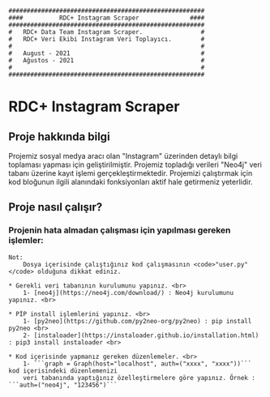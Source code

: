 	######################################################
	####          RDC+ Instagram Scraper              ####
	######################################################
	#   RDC+ Data Team Instagram Scraper.                #
	#   RDC+ Veri Ekibi Instagram Veri Toplayıcı.        #
	#                                                    #
	#   August - 2021                                    #
	#   Ağustos - 2021                                   #
	#                                                    #
	######################################################

# RDC+ Instagram Scraper

## Proje hakkında bilgi

Projemiz sosyal medya aracı olan "Instagram" üzerinden detaylı bilgi toplaması yapması için
geliştirilmiştir. Projemiz topladığı verileri "Neo4j" veri tabanı üzerine kayıt işlemi gerçekleştirmektedir.
Projemizi çalıştırmak için kod bloğunun ilgili alanındaki fonksiyonları aktif hale getirmeniz yeterlidir.

## Proje nasıl çalışır?

### Projenin hata almadan çalışması için yapılması gereken işlemler:


	Not:
		Dosya içerisinde çalıştığınız kod çalışmasının <code>"user.py"</code> olduğuna dikkat ediniz.

	* Gerekli veri tabanının kurulumunu yapınız. <br>
		1- [neo4j](https://neo4j.com/download/) : Neo4j kurulumunu yapınız. <br>

	* PİP install işlemlerini yapınız. <br>
		1- [py2neo](https://github.com/py2neo-org/py2neo) : pip install py2neo <br>
		2- [instaloader](https://instaloader.github.io/installation.html) : pip3 install instaloader <br>

	* Kod içerisinde yapmanız gereken düzenlemeler. <br>
		1- ```graph = Graph(host="localhost", auth=("xxxx", "xxxx"))``` kod içerisindeki düzenlemenizi
		veri tabanında yaptığınız özelleştirmelere göre yapınız. Örnek : ```auth=("neo4j", "123456")```
